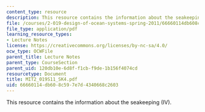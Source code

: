 ```yaml
---
content_type: resource
description: This resource contains the information about the seakeeping (IV).
file: /courses/2-019-design-of-ocean-systems-spring-2011/66660114db608c597e7d4340668c2603_MIT2_019S11_SK4.pdf
file_type: application/pdf
learning_resource_types:
- Lecture Notes
license: https://creativecommons.org/licenses/by-nc-sa/4.0/
ocw_type: OCWFile
parent_title: Lecture Notes
parent_type: CourseSection
parent_uid: 120db10e-6d8f-f1cb-f9de-1b156f4074cd
resourcetype: Document
title: MIT2_019S11_SK4.pdf
uid: 66660114-db60-8c59-7e7d-4340668c2603
---
```

This resource contains the information about the seakeeping (IV).